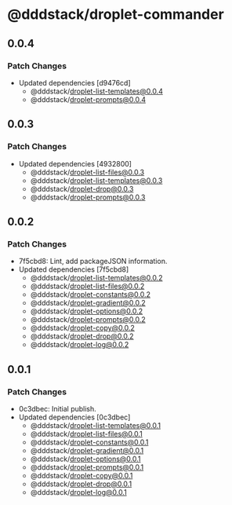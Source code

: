 # @dddstack/droplet-commander

## 0.0.4

### Patch Changes

- Updated dependencies [d9476cd]
  - @dddstack/droplet-list-templates@0.0.4
  - @dddstack/droplet-prompts@0.0.4

## 0.0.3

### Patch Changes

- Updated dependencies [4932800]
  - @dddstack/droplet-list-files@0.0.3
  - @dddstack/droplet-list-templates@0.0.3
  - @dddstack/droplet-drop@0.0.3
  - @dddstack/droplet-prompts@0.0.3

## 0.0.2

### Patch Changes

- 7f5cbd8: Lint, add packageJSON information.
- Updated dependencies [7f5cbd8]
  - @dddstack/droplet-list-templates@0.0.2
  - @dddstack/droplet-list-files@0.0.2
  - @dddstack/droplet-constants@0.0.2
  - @dddstack/droplet-gradient@0.0.2
  - @dddstack/droplet-options@0.0.2
  - @dddstack/droplet-prompts@0.0.2
  - @dddstack/droplet-copy@0.0.2
  - @dddstack/droplet-drop@0.0.2
  - @dddstack/droplet-log@0.0.2

## 0.0.1

### Patch Changes

- 0c3dbec: Initial publish.
- Updated dependencies [0c3dbec]
  - @dddstack/droplet-list-templates@0.0.1
  - @dddstack/droplet-list-files@0.0.1
  - @dddstack/droplet-constants@0.0.1
  - @dddstack/droplet-gradient@0.0.1
  - @dddstack/droplet-options@0.0.1
  - @dddstack/droplet-prompts@0.0.1
  - @dddstack/droplet-copy@0.0.1
  - @dddstack/droplet-drop@0.0.1
  - @dddstack/droplet-log@0.0.1
